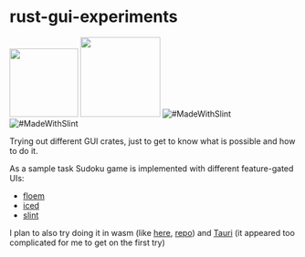 # rust-gui-experiments

<img width=120 height=120 src="https://lap.dev/images/floem.svg"></img>
<img src="https://github.com/iced-rs/iced/tree/master/docs/logo.svg" width="140px" />
![#MadeWithSlint](https://github.com/slint-ui/slint/tree/master/logo/MadeWithSlint-logo-light.svg#gh-light-mode-only)![#MadeWithSlint](https://github.com/slint-ui/slint/tree/master/logo/MadeWithSlint-logo-dark.svg#gh-dark-mode-only)

Trying out different GUI crates, just to get to know what is possible and how to do it.

As a sample task Sudoku game is implemented with different feature-gated UIs:
* [floem](https://github.com/lapce/floem)
* [iced](https://github.com/iced-rs/iced)
* [slint](https://github.com/slint-ui/slint)

I plan to also try doing it in wasm (like [here](https://www.fosskers.ca/en/demo/game-of-life),
[repo](https://github.com/fosskers/fosskers.ca/tree/master/rust/game-of-life)) and [Tauri](https://tauri.app/) (it
appeared too complicated for me to get on the first try)